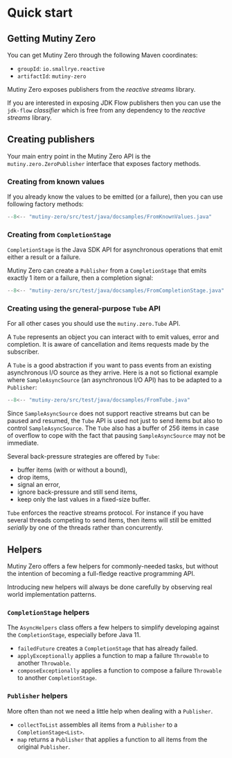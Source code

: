 # Quick start

## Getting Mutiny Zero

You can get Mutiny Zero through the following Maven coordinates:

* `groupId`: `io.smallrye.reactive`
* `artifactId`: `mutiny-zero`
  
Mutiny Zero exposes publishers from the _reactive streams_ library.

If you are interested in exposing JDK Flow publishers then you can use the `jdk-flow` _classifier_ which is free from any dependency to the _reactive streams_ library.

## Creating publishers

Your main entry point in the Mutiny Zero API is the `mutiny.zero.ZeroPublisher` interface that exposes factory methods.

### Creating from known values

If you already know the values to be emitted (or a failure), then you can use following factory methods:

```java linenums="1"
--8<-- "mutiny-zero/src/test/java/docsamples/FromKnownValues.java"
```

### Creating from `CompletionStage`

`CompletionStage` is the Java SDK API for asynchronous operations that emit either a result or a failure.

Mutiny Zero can create a `Publisher` from a `CompletionStage` that emits exactly 1 item or a failure, then a completion signal:

```java linenums="1"
--8<-- "mutiny-zero/src/test/java/docsamples/FromCompletionStage.java"
```

### Creating using the general-purpose `Tube` API

For all other cases you should use the `mutiny.zero.Tube` API.

A `Tube` represents an object you can interact with to emit values, error and completion.
It is aware of cancellation and items requests made by the subscriber.

A `Tube` is a good abstraction if you want to pass events from an existing asynchronous I/O source as they arrive.
Here is a not so fictional example where `SampleAsyncSource` (an asynchronous I/O API) has to be adapted to a `Publisher`:

```java linenums="1"
--8<-- "mutiny-zero/src/test/java/docsamples/FromTube.java"
```

Since `SampleAsyncSource` does not support reactive streams but can be paused and resumed, the `Tube` API is used not just to send items but also to control `SampleAsyncSource`.
The `Tube` also has a buffer of 256 items in case of overflow to cope with the fact that pausing `SampleAsyncSource` may not be immediate.

Several back-pressure strategies are offered by `Tube`:

* buffer items (with or without a bound),
* drop items,
* signal an error,
* ignore back-pressure and still send items,
* keep only the last values in a fixed-size buffer.

`Tube` enforces the reactive streams protocol.
For instance if you have several threads competing to send items, then items will still be emitted _serially_ by one of the threads rather than concurrently.

## Helpers

Mutiny Zero offers a few helpers for commonly-needed tasks, but without the intention of becoming a full-fledge reactive programming API.

Introducing new helpers will always be done carefully by observing real world implementation patterns.

### `CompletionStage` helpers

The `AsyncHelpers` class offers a few helpers to simplify developing against the `CompletionStage`, especially before Java 11.

* `failedFuture` creates a `CompletionStage` that has already failed.
* `applyExceptionally` applies a function to map a failure `Throwable` to another `Throwable`.
* `composeExceptionally` applies a function to compose a failure `Throwable` to another `CompletionStage`.

### `Publisher` helpers

More often than not we need a little help when dealing with a `Publisher`.

* `collectToList` assembles all items from a `Publisher` to a `CompletionStage<List>`.
* `map` returns a `Publisher` that applies a function to all items from the original `Publisher`. 
